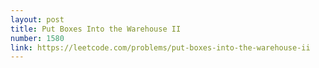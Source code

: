 ```yaml
---
layout: post
title: Put Boxes Into the Warehouse II
number: 1580
link: https://leetcode.com/problems/put-boxes-into-the-warehouse-ii
---
```


